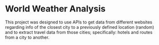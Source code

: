 # World Weather Analysis

This project was designed to use APIs to get data from different websites regarding info of the closest city to a previously defined location (random) and to extract travel data from those cities; specifically: hotels and routes from a city to another.
